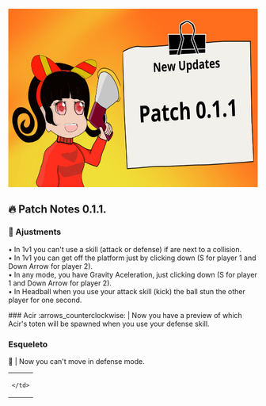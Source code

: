 <p align="center">
  <img src="/3. Images/Patch-0.1.1.png" width="640" height="360">
</p>

## :fire: Patch Notes 0.1.1.

### :wrench: Ajustments
• In 1v1 you can't use a skill (attack or defense) if are next to a collision. <br>
• In 1v1 you can get off the platform just by clicking down (S for player 1 and Down Arrow for player 2). <br>
• In any mode, you have Gravity Aceleration, just clicking down (S for player 1 and Down Arrow for player 2). <br>
• In Headball when you use your attack skill (kick) the ball stun the other player for one second. <br>

<table>
  <tr>
    <td>
      
    </td>
  </tr>
### Acir
:arrows_counterclockwise: | Now you have a preview of which Acir's toten will be spawned when you use your defense skill.

### Esqueleto
:arrows_counterclockwise: | Now you can't move in defense mode.
</table>
